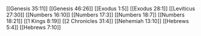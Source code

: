 [[Genesis 35:11]]
[[Genesis 46:26]]
[[Exodus 1:5]]
[[Exodus 28:1]]
[[Leviticus 27:30]]
[[Numbers 16:10]]
[[Numbers 17:3]]
[[Numbers 18:7]]
[[Numbers 18:21]]
[[1 Kings 8:19]]
[[2 Chronicles 31:4]]
[[Nehemiah 13:10]]
[[Hebrews 5:4]]
[[Hebrews 7:10]]
